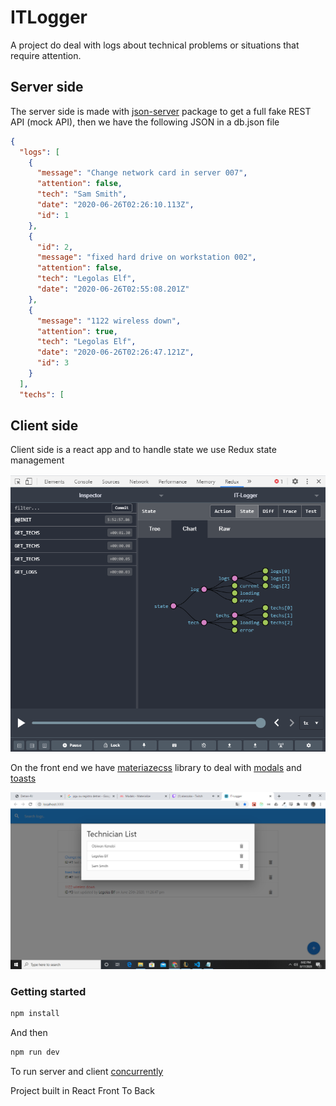 # ITLogger

A project do deal with logs about technical problems or situations that require attention.

## Server side

The server side is made with [json-server](https://github.com/typicode/json-server) package to get a full fake REST API (mock API), then we have the following JSON in a db.json file

```json
{
  "logs": [
    {
      "message": "Change network card in server 007",
      "attention": false,
      "tech": "Sam Smith",
      "date": "2020-06-26T02:26:10.113Z",
      "id": 1
    },
    {
      "id": 2,
      "message": "fixed hard drive on workstation 002",
      "attention": false,
      "tech": "Legolas Elf",
      "date": "2020-06-26T02:55:08.201Z"
    },
    {
      "message": "1122 wireless down",
      "attention": true,
      "tech": "Legolas Elf",
      "date": "2020-06-26T02:26:47.121Z",
      "id": 3
    }
  ],
  "techs": [
```

## Client side

Client side is a react app and to handle state we use Redux state management

<img src="https://github.com/NietoCurcio/ITLogger-react-bradTraversy/blob/master/readme/image3.png?raw=true" width="550" alt="Redux">

On the front end we have [materiazecss](https://materializecss.com/) library to deal with [modals](https://materializecss.com/modals.html) and [toasts](https://materializecss.com/toasts.html)

<p align="center">
  <img src="https://github.com/NietoCurcio/ITLogger-react-bradTraversy/blob/master/readme/image2.png?raw=true" width="750" alt="ITLogger">
</p>

### Getting started

```sh
npm install
```
And then
```sh
npm run dev
```
To run server and client [concurrently](https://github.com/kimmobrunfeldt/concurrently)

Project built in React Front To Back
